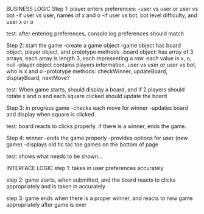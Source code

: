 BUSINESS LOGIC
Step 1: player enters preferences:
-user vs user or user vs bot
-if user vs user, names of x and o
-if user vs bot, bot level difficulty, and user x or o

test: after entering preferences, console.log preferences should match 

Step 2: start the game
-create a game object
-game object has board object, player object, and prototype methods
-board object: has array of 3 arrays, each array is length 3, each representing a row. each value is x, o, null
-player object contains players information, user vs user or user vs bot, who is x and o
-prototype methods: checkWinner, updateBoard, displayBoard, nextMove? 

test: When game starts, should display a board, and if 2 players should rotate x and o and each square clicked should update the board

Step 3: in progress game
-checks each move for winner
-updates board and display when square is clicked

test: board reacts to clicks properly. if there is a winner, ends the game.

Step 4: winner
-ends the game properly
-provides options for user (new game)
-displays old tic tac toe games on the bottom of page

test: shows what needs to be shown...


INTERFACE LOGIC
step 1: takes in user preferences accurately

step 2: game starts, when submitted, and the board reacts to clicks appropriately and is taken in accurately

step 3: game ends when there is a proper winner, and reacts to new game appropriately after game is over